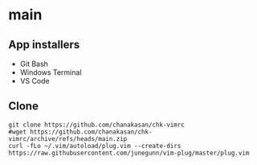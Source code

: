 # main

## App installers

- Git Bash
- Windows Terminal
- VS Code

## Clone
```
git clone https://github.com/chanakasan/chk-vimrc
#wget https://github.com/chanakasan/chk-vimrc/archive/refs/heads/main.zip
curl -fLo ~/.vim/autoload/plug.vim --create-dirs https://raw.githubusercontent.com/junegunn/vim-plug/master/plug.vim
```
